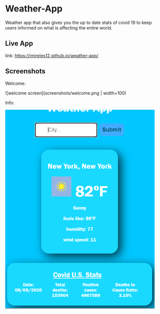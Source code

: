 # Weather-App

Weather app that also gives you the up to date stats of covid 19 to keep users informed on what is affecting the entire world.

## Live App

link: https://jmireles12.github.io/weather-app/

## Screenshots

Welcome:

![welcome screen](screenshots/welcome.png | width=100)

Info:

![info](screenshots/info.png)
